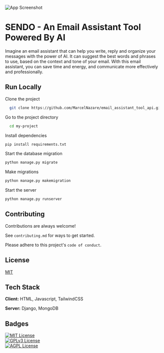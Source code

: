 ![App Screenshot](https://i.ibb.co/3d5kmp7/Sendo.jpg)
# SENDO - An Email Assistant Tool Powered By AI

Imagine an email assistant that can help you write, reply and organize your messages with the power of AI. It can suggest the best words and phrases to use, based on the context and tone of your email. With this email assistant, you can save time and energy, and communicate more effectively and professionally.




## Run Locally  

Clone the project  

~~~bash  
  git clone https://github.com/MarcelNazare/email_assistant_tool_api.git
~~~

Go to the project directory  

~~~bash  
  cd my-project
~~~

Install dependencies  

~~~bash  
pip install requirements.txt
~~~

Start the database migration  

~~~bash  
python manage.py migrate
~~~
Make migrations 

~~~bash  
python manage.py makemigration
~~~

Start the server 

~~~bash  
python manage.py runserver
~~~

## Contributing  

Contributions are always welcome!  

See `contributing.md` for ways to get started.  

Please adhere to this project's `code of conduct`.  

## License  

[MIT](https://choosealicense.com/licenses/mit/)



## Tech Stack  
**Client:** HTML, Javascript, TailwindCSS 

**Server:** Django, MongoDB

 
## Badges  
[![MIT License](https://img.shields.io/badge/License-MIT-green.svg)](https://choosealicense.com/licenses/mit/)  
[![GPLv3 License](https://img.shields.io/badge/License-GPL%20v3-yellow.svg)](https://choosealicense.com/licenses/gpl-3.0/)  
[![AGPL License](https://img.shields.io/badge/license-AGPL-blue.svg)](https://choosealicense.com/licenses/gpl-3.0/)  
 
 
 

